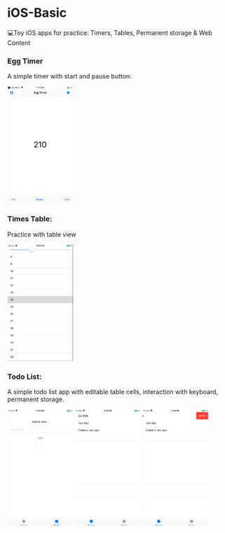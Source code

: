 # iOS-Basic
💻Toy iOS apps for practice: Timers, Tables, Permanent storage &amp; Web Content

### Egg Timer
A simple timer with start and pause button:

<img width="150" src="https://github.com/WangWurong/iOS-Basic/blob/master/Screenshot/egg_timer.png" alt="Egg Timer screenshot"/>

### Times Table:
Practice with table view

<img width="150" src="https://github.com/WangWurong/iOS-Basic/blob/master/Screenshot/times_table.jpg" alt="Times table screenshot"/>

### Todo List:
A simple todo list app with editable table cells, interaction with keyboard, permanent storage.

<img width="150" src="https://github.com/WangWurong/iOS-Basic/blob/master/Screenshot/todoList_1.png" alt="Times table screenshot"/>
<img width="150" src="https://github.com/WangWurong/iOS-Basic/blob/master/Screenshot/todoList_2.png" alt="Times table screenshot"/>
<img width="150" src="https://github.com/WangWurong/iOS-Basic/blob/master/Screenshot/todoList_3.png" alt="Times table screenshot"/>

